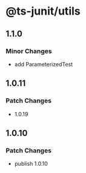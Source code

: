 # @ts-junit/utils

## 1.1.0

### Minor Changes

- add ParameterizedTest

## 1.0.11

### Patch Changes

- 1.0.19

## 1.0.10

### Patch Changes

- publish 1.0.10
